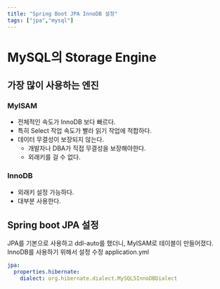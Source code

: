 ```yaml
---
title: "Spring Boot JPA InnoDB 설정"
tags: ["jpa","mysql"]
---
```

# MySQL의 Storage Engine
## 가장 많이 사용하는 엔진
###  MyISAM
- 전체적인 속도가 InnoDB 보다 빠르다. 
- 특히 Select 작업 속도가 빨라 읽기 작업에 적합하다.
- 데이터 무결성이 보장되지 않는다. 
	- 개발자나 DBA가 직접 무결성을 보장해야한다.
	- 외래키를 걸 수 없다.

### InnoDB
- 외래키 설정 가능하다.
- 대부분 사용한다.

## Spring boot JPA 설정
JPA를 기본으로 사용하고 ddl-auto를 했더니, MyISAM로 테이블이 만들어졌다. 
InnoDB를 사용하기 위해서 설정 수정 
application.yml
```yml
jpa:
  properties.hibernate:
    dialect: org.hibernate.dialect.MySQL5InnoDBDialect
```

<!--stackedit_data:
eyJoaXN0b3J5IjpbLTg5MDg5NjYzMCwyMTkzNzAyODhdfQ==
-->